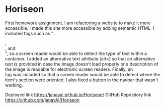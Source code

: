 # Horiseon
First homework assignment. I am refactoring a website to make it more accessible. 
I made this site more accessible by adding semantic HTML. I included tags such as "<nav>, <summary>, and <footer>", so a screen reader would be able to detect the type of text within a container. I added an alternative text attribute (alt=) so that an alternative text is provided in case the image doesn't load properly or a description of the image is readable for electronic screen readers. Finally, an <aside> tag was included so that a screen reader would be able to detect where the item's section were oriented. I also fixed a button in the navbar that wasn't working. 


Deployed link https://janayal.github.io/Horiseon/
GitHub Repostiory link https://github.com/janayAl/Horiseon
